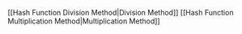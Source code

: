 [[Hash Function Division Method|Division Method]]
[[Hash Function Multiplication Method|Multiplication Method]]
